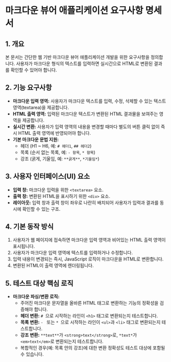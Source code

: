 # 마크다운 뷰어 애플리케이션 요구사항 명세서

## 1. 개요
본 문서는 간단한 웹 기반 마크다운 뷰어 애플리케이션 개발을 위한 요구사항을 정의합니다. 사용자가 마크다운 형식의 텍스트를 입력하면 실시간으로 HTML로 변환된 결과를 확인할 수 있어야 합니다.

## 2. 기능 요구사항
- **마크다운 입력 영역:** 사용자가 마크다운 텍스트를 입력, 수정, 삭제할 수 있는 텍스트 영역(textarea)을 제공합니다.
- **HTML 출력 영역:** 입력된 마크다운 텍스트가 변환된 HTML 결과물을 보여주는 영역을 제공합니다.
- **실시간 변환:** 사용자가 입력 영역의 내용을 변경할 때마다 별도의 버튼 클릭 없이 즉시 HTML 출력 영역에 반영되어야 합니다.
- **기본 마크다운 문법 지원:**
    - 헤더 (H1 ~ H6, 예: `# 헤더1`, `## 헤더2`)
    - 목록 (순서 없는 목록, 예: `- 항목`, `* 항목`)
    - 강조 (굵게, 기울임, 예: `**굵게**`, `*기울임*`)

## 3. 사용자 인터페이스(UI) 요소
- **입력 창:** 마크다운 입력을 위한 `<textarea>` 요소.
- **출력 창:** 변환된 HTML을 표시하기 위한 `<div>` 요소.
- **레이아웃:** 입력 창과 출력 창이 좌우로 나란히 배치되어 사용자가 입력과 결과를 동시에 확인할 수 있는 구조.

## 4. 기본 동작 방식
1. 사용자가 웹 페이지에 접속하면 마크다운 입력 영역과 비어있는 HTML 출력 영역이 표시됩니다.
2. 사용자가 마크다운 입력 영역에 텍스트를 입력하거나 수정합니다.
3. 입력 내용이 변경되는 즉시, JavaScript 로직이 마크다운을 HTML로 변환합니다.
4. 변환된 HTML이 출력 영역에 렌더링됩니다.

## 5. 테스트 대상 핵심 로직
- **마크다운 파싱/변환 로직:**
    - 주어진 마크다운 문자열을 올바른 HTML 태그로 변환하는 기능의 정확성을 검증해야 합니다.
    - **헤더 변환:** `# `으로 시작하는 라인이 `<h1>` 태그로 변환되는지 테스트합니다.
    - **목록 변환:** `- ` 또는 `* `으로 시작하는 라인이 `<ul>`과 `<li>` 태그로 변환되는지 테스트합니다.
    - **강조 변환:** `**text**`가 `<strong>text</strong>`로, `*text*`가 `<em>text</em>`로 변환되는지 테스트합니다.
    - 복합적인 경우(예: 목록 안의 강조)에 대한 변환 정확성도 테스트 대상에 포함될 수 있습니다.
